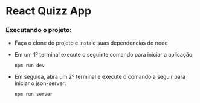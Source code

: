 # React Quizz App

<h3>Executando o projeto: </h1>

<ul>
  <li><p>Faça o clone do projeto e instale suas dependencias do node</p></li>
  <li>
    <p>Em um 1º terminal execute o seguinte comando para iniciar a aplicação:</p>

  ```
  npm run dev
  ```
  </li>

  <li>
    <p>Em seguida, abra um 2º terminal e execute o comando a seguir para iniciar o json-server:</p>

  ```
  npm run server
  ```
  </li>
</ul>




